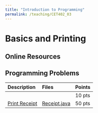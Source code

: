 ```yaml
---
title: "Introduction to Programming"
permalink: /teaching/CET402_03
---
```


# Basics and Printing

## Online Resources

## Programming Problems

| Description                                        | Files                                      | Points |
| :------------------------------------------------- | :----------------------------------------- | :----- |
| []()                                               |                                            | 10 pts |
| [Print Receipt](/files/CET402/pdfs/02_printReceipt.pdf) | [Receipt.java](/files/CET402/java_files/Receipt.java) | 50 pts |